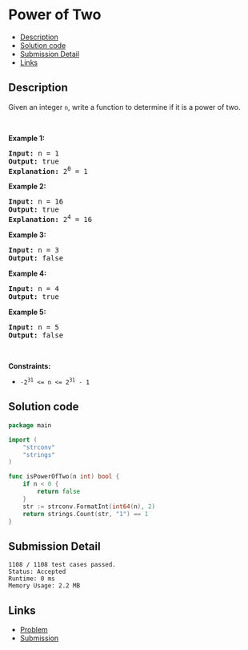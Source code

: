 # Power of Two

- [Description](#description)
- [Solution code](#solution-code)
- [Submission Detail](#submission-detail)
- [Links](#links)

## Description

<div><p>Given an integer <code>n</code>, write a function to determine if it is a power of two.</p>

<p>&nbsp;</p>
<p><strong>Example 1:</strong></p>

<pre><strong>Input:</strong> n = 1
<strong>Output:</strong> true
<strong>Explanation: </strong>2<sup>0</sup> = 1
</pre>

<p><strong>Example 2:</strong></p>

<pre><strong>Input:</strong> n = 16
<strong>Output:</strong> true
<strong>Explanation: </strong>2<sup>4</sup> = 16
</pre>

<p><strong>Example 3:</strong></p>

<pre><strong>Input:</strong> n = 3
<strong>Output:</strong> false
</pre>

<p><strong>Example 4:</strong></p>

<pre><strong>Input:</strong> n = 4
<strong>Output:</strong> true
</pre>

<p><strong>Example 5:</strong></p>

<pre><strong>Input:</strong> n = 5
<strong>Output:</strong> false
</pre>

<p>&nbsp;</p>
<p><strong>Constraints:</strong></p>

<ul>
	<li><code>-2<sup>31</sup> &lt;= n &lt;= 2<sup>31</sup> - 1</code></li>
</ul>
</div>

## Solution code

```go
package main

import (
	"strconv"
	"strings"
)

func isPowerOfTwo(n int) bool {
	if n < 0 {
		return false
	}
	str := strconv.FormatInt(int64(n), 2)
	return strings.Count(str, "1") == 1
}

```

## Submission Detail

```
1108 / 1108 test cases passed.
Status: Accepted
Runtime: 0 ms
Memory Usage: 2.2 MB
```

## Links

- [Problem](https://leetcode.com/problems/power-of-two/)
- [Submission](https://leetcode.com/submissions/detail/408137472/)
